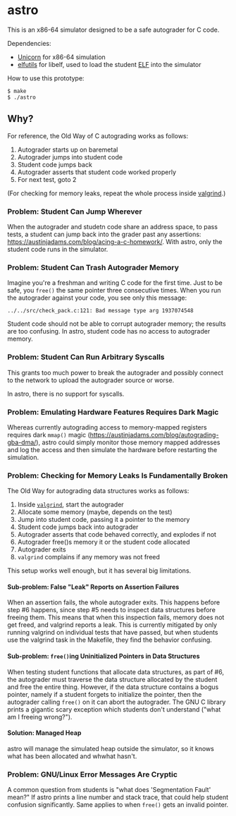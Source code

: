 astro
=====

This is an x86-64 simulator designed to be a safe autograder for C code.

Dependencies:

 - [Unicorn][1] for x86-64 simulation
 - [elfutils][2] for libelf, used to load the student [ELF][3] into the
   simulator

How to use this prototype:

    $ make
    $ ./astro

Why?
----

For reference, the Old Way of C autograding works as follows:

 1. Autograder starts up on baremetal
 2. Autograder jumps into student code
 3. Student code jumps back
 4. Autograder asserts that student code worked properly
 5. For next test, goto 2

(For checking for memory leaks, repeat the whole process inside [valgrind][4].)

### Problem: Student Can Jump Wherever

When the autograder and studetn code share an address space, to pass
tests, a student can jump back into the grader past any assertions:
<https://austinjadams.com/blog/acing-a-c-homework/>. With astro, only the student code runs in the simulator.

### Problem: Student Can Trash Autograder Memory

Imagine you're a freshman and writing C code for the first time. Just to
be safe, you `free()` the same pointer three consecutive times. When you
run the autograder against your code, you see only this message:

    ../../src/check_pack.c:121: Bad message type arg 1937074548

Student code should not be able to corrupt autograder memory; the
results are too confusing. In astro, student code has no access to
autograder memory.

### Problem: Student Can Run Arbitrary Syscalls

This grants too much power to break the autograder and possibly connect
to the network to upload the autograder source or worse.

In astro, there is no support for syscalls.

### Problem: Emulating Hardware Features Requires Dark Magic

Whereas currently autograding access to memory-mapped registers requires
dark `mmap()` magic
(<https://austinjadams.com/blog/autograding-gba-dma/>), astro could
simply monitor those memory mapped addresses and log the access and then
simulate the hardware before restarting the simulation.

### Problem: Checking for Memory Leaks Is Fundamentally Broken

The Old Way for autograding data structures works as follows:

 1. Inside [`valgrind`][4], start the autograder
 2. Allocate some memory (maybe, depends on the test)
 3. Jump into student code, passing it a pointer to the memory
 4. Student code jumps back into autograder
 5. Autograder asserts that code behaved correctly, and explodes if not
 6. Autograder free()s memory it or the student code allocated
 7. Autograder exits
 8. `valgrind` complains if any memory was not freed

This setup works well enough, but it has several big limitations.

#### Sub-problem: False "Leak" Reports on Assertion Failures

When an assertion fails, the whole autograder exits. This happens before
step #6 happens, since step #5 needs to inspect data structures before
freeing them. This means that when this inspection fails, memory does
not get freed, and valgrind reports a leak. This is currently mitigated
by only running valgrind on individual tests that have passed, but when
students use the valgrind task in the Makefile, they find the behavior
confusing.

#### Sub-problem: `free()`ing Uninitialized Pointers in Data Structures

When testing student functions that allocate data structures, as part of
\#6, the autograder must traverse the data structure allocated by the
student and free the entire thing. However, if the data structure
contains a bogus pointer, namely if a student forgets to initialize the
pointer, then the autograder calling `free()` on it can abort the
autograder. The GNU C library prints a gigantic scary exception which
students don't understand ("what am I freeing wrong?").

#### Solution: Managed Heap

astro will manage the simulated heap outside the simulator, so it knows
what has been allocated and whwhat hasn't.

### Problem: GNU/Linux Error Messages Are Cryptic

A common question from students is "what does 'Segmentation Fault'
mean?" If astro prints a line number and stack trace, that could help
student confusion significantly. Same applies to when `free()` gets an
invalid pointer.


[1]: https://www.unicorn-engine.org/
[2]: https://sourceware.org/elfutils/
[3]: https://en.wikipedia.org/wiki/Executable_and_Linkable_Format
[4]: http://valgrind.org/
